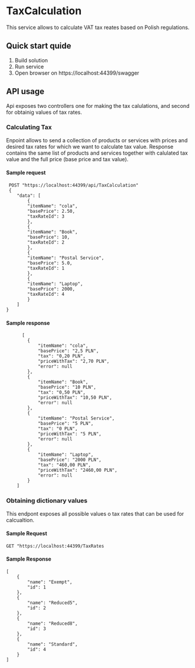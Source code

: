 # TaxCalculation

This service allows to calculate VAT tax reates based on Polish regulations.

## Quick start quide
1. Build solution 
2. Run service 
3. Open browser on https://localhost:44399/swagger

## API usage
Api exposes two controllers one for making the tax calulations, and second for obtainig values of tax rates. 

### Calculating Tax
Enpoint allows to send a collection of products or services with prices and desired tax rates for which we want to calculate tax value. Response contains the same list of products and services together with calulated tax value and the full price (base price and tax value). 

#### Sample request
     POST "https://localhost:44399/api/TaxCalculation"
     {
        "data": [
            {
            "itemName": "cola",
            "basePrice": 2.50,
            "taxRateId": 3
            },
            {
            "itemName": "Book",
            "basePrice": 10,
            "taxRateId": 2
            },
            {
            "itemName": "Postal Service",
            "basePrice": 5.0,
            "taxRateId": 1
            },
            {
            "itemName": "Laptop",
            "basePrice": 2000,
            "taxRateId": 4
            }
        ]
    }

#### Sample response
          [
            {
                "itemName": "cola",
                "basePrice": "2,5 PLN",
                "tax": "0,20 PLN",
                "priceWithTax": "2,70 PLN",
                "error": null
            },
            {
                "itemName": "Book",
                "basePrice": "10 PLN",
                "tax": "0,50 PLN",
                "priceWithTax": "10,50 PLN",
                "error": null
            },
            {
                "itemName": "Postal Service",
                "basePrice": "5 PLN",
                "tax": "0 PLN",
                "priceWithTax": "5 PLN",
                "error": null
            },
            {
                "itemName": "Laptop",
                "basePrice": "2000 PLN",
                "tax": "460,00 PLN",
                "priceWithTax": "2460,00 PLN",
                "error": null
            }
        ]

### Obtaining dictionary values
This endpont exposes all possible values o tax rates that can be used for calcualtion. 

#### Sample Request
    GET "https://localhost:44399/TaxRates

#### Sample Response
    [
        {
            "name": "Exempt",
            "id": 1
        },
        {
            "name": "Reduced5",
            "id": 2
        },
        {
            "name": "Reduced8",
            "id": 3
        },
        {
            "name": "Standard",
            "id": 4
        }
    ]   